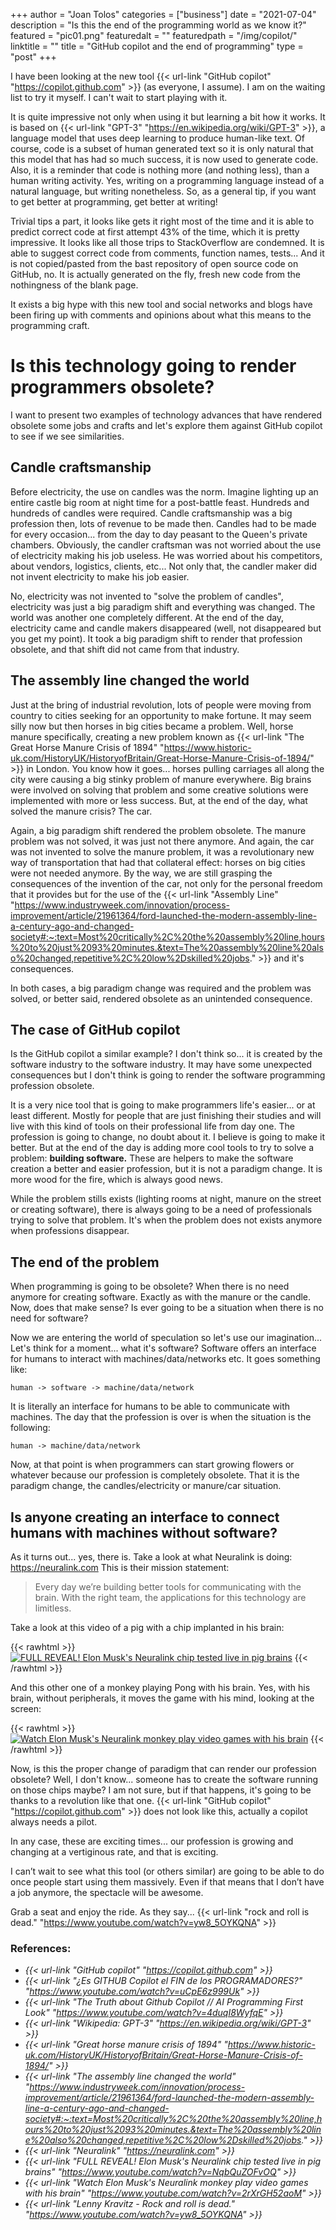 +++
author = "Joan Tolos"
categories = ["business"]
date = "2021-07-04"
description = "Is this the end of the programming world as we know it?"
featured = "pic01.png"
featuredalt = ""
featuredpath = "/img/copilot/"
linktitle = ""
title = "GitHub copilot and the end of programming"
type = "post"
+++

I have been looking at the new tool {{< url-link "GitHub copilot" "https://copilot.github.com" >}} (as everyone, I assume). I am on the waiting list to try it myself. I can't wait to start playing with it.

It is quite impressive not only when using it but learning a bit how it works. It is based on {{< url-link "GPT-3" "https://en.wikipedia.org/wiki/GPT-3" >}}, a language model that uses deep learning to produce human-like text. Of course, code is a subset of human generated text so it is only natural that this model that has had so much success, it is now used to generate code. Also, it is a reminder that code is nothing more (and nothing less), than a human writing activity. Yes, writing on a programming language instead of a natural language, but writing nonetheless. So, as a general tip, if you want to get better at programming, get better at writing!

Trivial tips a part, it looks like gets it right most of the time and it is able to predict correct code at first attempt 43% of the time, which it is pretty impressive. It looks like all those trips to StackOverflow are condemned. It is able to suggest correct code from comments, function names, tests... And it is not copied/pasted from the bast repository of open source code on GitHub, no. It is actually generated on the fly, fresh new code from the nothingness of the blank page.

It exists a big hype with this new tool and social networks and blogs have been firing up with comments and opinions about what this means to the programming craft.

# Is this technology going to render programmers obsolete?

I want to present two examples of technology advances that have rendered obsolete some jobs and crafts and let's explore them against GitHub copilot to see if we see similarities.

## Candle craftsmanship

Before electricity, the use on candles was the norm. Imagine lighting up an entire castle big room at night time for a post-battle feast. Hundreds and hundreds of candles were required. Candle craftsmanship was a big profession then, lots of revenue to be made then. Candles had to be made for every occasion... from the day to day peasant to the Queen's private chambers.
Obviously, the candler craftsman was not worried about the use of electricity making his job useless. He was worried about his competitors, about vendors, logistics, clients, etc... Not only that, the candler maker did not invent electricity to make his job easier.

No, electricity was not invented to "solve the problem of candles", electricity was just a big paradigm shift and everything was changed. The world was another one completely different.
At the end of the day, electricity came and candle makers disappeared (well, not disappeared but you get my point). It took a big paradigm shift to render that profession obsolete, and that shift did not came from that industry.

## The assembly line changed the world

Just at the bring of industrial revolution, lots of people were moving from country to cities seeking for an opportunity to make fortune. It may seem silly now but then horses in big cities became a problem. Well, horse manure specifically, creating a new problem known as {{< url-link "The Great Horse Manure Crisis of 1894" "https://www.historic-uk.com/HistoryUK/HistoryofBritain/Great-Horse-Manure-Crisis-of-1894/" >}} in London. You know how it goes... horses pulling carriages all along the city were causing a big stinky problem of manure everywhere.
Big brains were involved on solving that problem and some creative solutions were implemented with more or less success. But, at the end of the day, what solved the manure crisis? The car.

Again, a big paradigm shift rendered the problem obsolete. The manure problem was not solved, it was just not there anymore. And again, the car was not invented to solve the manure problem, it was a revolutionary new way of transportation that had that collateral effect: horses on big cities were not needed anymore. By the way, we are still grasping the consequences of the invention of the car, not only for the personal freedom that it provides but for the use of the {{< url-link "Assembly Line" "https://www.industryweek.com/innovation/process-improvement/article/21961364/ford-launched-the-modern-assembly-line-a-century-ago-and-changed-society#:~:text=Most%20critically%2C%20the%20assembly%20line,hours%20to%20just%2093%20minutes.&text=The%20assembly%20line%20also%20changed,repetitive%2C%20low%2Dskilled%20jobs." >}} and it's consequences.

In both cases, a big paradigm change was required and the problem was solved, or better said, rendered obsolete as an unintended consequence.

## The case of GitHub copilot

Is the GitHub copilot a similar example? I don't think so... it is created by the software industry to the software industry. It may have some unexpected consequences but I don't think is going to render the software programming profession obsolete.

It is a very nice tool that is going to make programmers life's easier... or at least different. Mostly for people that are just finishing their studies and will live with this kind of tools on their professional life from day one. The profession is going to change, no doubt about it. I believe is going to make it better. But at the end of the day is adding more cool tools to try to solve a problem: **building software.** These are helpers to make the software creation a better and easier profession, but it is not a paradigm change. It is more wood for the fire, which is always good news.

While the problem stills exists (lighting rooms at night, manure on the street or creating software), there is always going to be a need of professionals trying to solve that problem. It's when the problem does not exists anymore when professions disappear.

## The end of the problem

When programming is going to be obsolete? When there is no need anymore for creating software. Exactly as with the manure or the candle. Now, does that make sense? Is ever going to be a situation when there is no need for software?

Now we are entering the world of speculation so let's use our imagination... Let's think for a moment... what it's software? Software offers an interface for humans to interact with machines/data/networks etc. It goes something like:

    human -> software -> machine/data/network

It is literally an interface for humans to be able to communicate with machines. The day that the profession is over is when the situation is the following:

    human -> machine/data/network

Now, at that point is when programmers can start growing flowers or whatever because our profession is completely obsolete. That it is the paradigm change, the candles/electricity or manure/car situation.

## Is anyone creating an interface to connect humans with machines without software?

As it turns out... yes, there is. Take a look at what Neuralink is doing: https://neuralink.com This is their mission statement:

> Every day we’re building better tools for communicating with the brain. With the right team, the applications for this technology are limitless.

Take a look at this video of a pig with a chip implanted in his brain:

{{< rawhtml >}}
<a href="https://www.youtube.com/watch?v=NqbQuZOFvOQ" rel="FULL REVEAL! Elon Musk's Neuralink chip tested live in pig brains" target="blank"><img src="/img/copilot/pig.png" alt="FULL REVEAL! Elon Musk's Neuralink chip tested live in pig brains"></a>
{{< /rawhtml >}}

And this other one of a monkey playing Pong with his brain. Yes, with his brain, without peripherals, it moves the game with his mind, looking at the screen:

{{< rawhtml >}}
<a href="https://www.youtube.com/watch?v=2rXrGH52aoM" rel="Watch Elon Musk's Neuralink monkey play video games with his brain" target="blank"><img src="/img/copilot/monkey.png" alt="Watch Elon Musk's Neuralink monkey play video games with his brain"></a>
{{< /rawhtml >}}

Now, is this the proper change of paradigm that can render our profession obsolete? Well, I don't know... someone has to create the software running on those chips maybe? I am not sure, but if that happens, it's going to be thanks to a revolution like that one. {{< url-link "GitHub copilot" "https://copilot.github.com" >}} does not look like this, actually a copilot always needs a pilot.

In any case, these are exciting times... our profession is growing and changing at a vertiginous rate, and that is exciting.

I can’t wait to see what this tool (or others similar) are going to be able to do once people start using them massively. Even if that means that I don’t have a job anymore, the spectacle will be awesome.

Grab a seat and enjoy the ride. As they say... {{< url-link "rock and roll is dead." "https://www.youtube.com/watch?v=yw8_5OYKQNA" >}}

### References:

* _{{< url-link "GitHub copilot" "https://copilot.github.com" >}}_
* _{{< url-link "¿Es GITHUB Copilot el FIN de los PROGRAMADORES?" "https://www.youtube.com/watch?v=uCpE6z999Uk" >}}_
* _{{< url-link "The Truth about Github Copilot // AI Programming First Look" "https://www.youtube.com/watch?v=4duqI8WyfqE" >}}_
* _{{< url-link "Wikipedia: GPT-3" "https://en.wikipedia.org/wiki/GPT-3" >}}_
* _{{< url-link "Great horse manure crisis of 1894" "https://www.historic-uk.com/HistoryUK/HistoryofBritain/Great-Horse-Manure-Crisis-of-1894/" >}}_
* _{{< url-link "The assembly line changed the world" "https://www.industryweek.com/innovation/process-improvement/article/21961364/ford-launched-the-modern-assembly-line-a-century-ago-and-changed-society#:~:text=Most%20critically%2C%20the%20assembly%20line,hours%20to%20just%2093%20minutes.&text=The%20assembly%20line%20also%20changed,repetitive%2C%20low%2Dskilled%20jobs." >}}_
* _{{< url-link "Neuralink" "https://neuralink.com" >}}_
* _{{< url-link "FULL REVEAL! Elon Musk's Neuralink chip tested live in pig brains" "https://www.youtube.com/watch?v=NqbQuZOFvOQ" >}}_
* _{{< url-link "Watch Elon Musk's Neuralink monkey play video games with his brain" "https://www.youtube.com/watch?v=2rXrGH52aoM" >}}_
* _{{< url-link "Lenny Kravitz - Rock and roll is dead." "https://www.youtube.com/watch?v=yw8_5OYKQNA" >}}_
